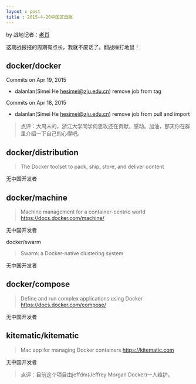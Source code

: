 ```yaml
---
layout : post
title : 2015-4-20中国区战报
---
```


by 战地记者：[老肖](https://github.com/xiaods)

这期战报拖的周期有点长，我就不废话了。翻战壕打地鼠！


docker/docker
---

Commits on Apr 19, 2015

* dalanlan(Simei He <hesimei@zju.edu.cn>) remove job from tag

Commits on Apr 18, 2015

* dalanlan(Simei He <hesimei@zju.edu.cn>) remove job from pull and import


> 点评：大周末的，浙江大学同学何思玫还在贡献，感动。加油，那天你在群里介绍一下自己的心得吧。


docker/distribution
---
> The Docker toolset to pack, ship, store, and deliver content

无中国开发者

docker/machine
---
> Machine management for a container-centric world
https://docs.docker.com/machine/

无中国开发者

docker/swarm
> Swarm: a Docker-native clustering system

无中国开发者

docker/compose
---
> Define and run complex applications using Docker
https://docs.docker.com/compose/

无中国开发者

kitematic/kitematic
---
> Mac app for managing Docker containers
https://kitematic.com

无中国开发者

> 点评：目前这个项目由jeffdm(Jeffrey Morgan Docker)一人维护。
